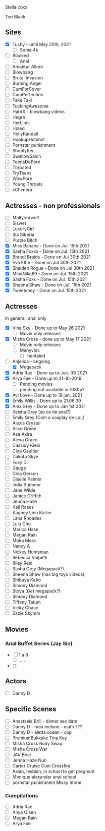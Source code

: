Stella coxx

Tori Black 

## Sites

-   [x] Tushy - until May 20th, 2021
    -   [ ] Some 4k
-   [ ] Blacked
	- [ ] Anal
-   [ ] Amateur Allure
-   [ ] Blowbang
-   [ ] Brutal Invasion
-   [ ] Burning Angel
-   [ ] CumForCover
-   [ ] CumPerfection
-   [ ] Fake Taxi
-   [ ] FuckingAwesome
-   [ ] HardX - blowbang videos
-   [ ] Hegre
-   [ ] HerLimit
-   [ ] Holed
-   [ ] HollyRandall
-   [ ] HookupHotshot
-   [ ] Pornstar punishment
-   [ ] Shoplyfter
-   [ ] SwallowSalon
-   [ ] TeensDoPorn
-   [ ] Throated
-   [ ] TryTeens
-   [ ] WowPorn
-   [ ] Young Throats
-   [ ] xChimera

## Actresses - non professionals

-   [ ] Mollyredwolf
-   [ ] Siswet
-   [ ] LuxuryGirl
-   [ ] Sia Siberia
-   [ ] Purple Bitch
-   [x] Miss Banana - Done on Jul. 15th 2021
-   [x] Sasha Foxxx - Done on Jul. 15th 2021
-   [x] Brandi Braids - Done on Jul 30th 2021
-   [x] Eva Elfie - Done on Jul 30th 2021
-   [x] Shaiden Rogue - Done on Jul 30th 2021
-   [x] MihaNika69 - Done on Jul. 15th 2021
-   [x] Sasha Foxx - Done on Jul. 15th 2021
-   [x] Sheena Shaw - Done on Jul. 15th 2021
-   [x] Tweeteney - Done on Jul. 15th 2021

## Actresses
In general, anal only

-   [x] Vina Sky - Done up to May 26 2021
    -   [ ] Movie only releases
-   [x] Misha Cross - done up to May 17 2021
    -   [ ] Movie only releases
    -   [ ] Manyvids
        -   [ ] hentaied
-   [ ] Anjelica - ongoing
    -   [x] Megapack
-   [x] Adria Rae - Done up to Jun. 09 2021
-   [x] Arya Fae - Done up to 21-10-2019
    -   [ ] Pending movies
    -   [ ] pending not available in 1080p?
-   [x] Avi Love - Done up to 19 jun. 2021
-   [x] Emily Willis - Done up to 21.06.09
-   [x] Alex Grey - Done up to Jan 1st 2021
-   [ ] Keisha Grey (so os de anal?)
-   [ ] Emily Grey (Com o cosplay de LoL)
-   [ ] Alexis Crystal
-   [ ] Alice Green
-   [ ] Asa Akira
-   [ ] Alexa Grace
-   [ ] Cassidy Klein
-   [ ] Clea Gaultier
-   [ ] Dakota Skye
-   [ ] Foxy Di
-   [ ] Gauge
-   [ ] Gina Gerson
-   [ ] Giselle Palmer
-   [ ] India Summer
-   [ ] Jane Wilde
-   [ ] Janice Griffith
-   [ ] Jenna Haze
-   [ ] Kali Roses
-   [ ] Kagney Linn Karter
-   [ ] Lana Rhoades
-   [ ] Lulu Chu
-   [ ] Marica Hase
-   [ ] Megan Rain
-   [ ] Moka Mora
-   [ ] Nancy A
-   [ ] Nickey Huntsman
-   [ ] Rebecca Volpetti
-   [ ] Riley Reid
-   [ ] Sasha Grey (Megapack?)
-   [ ] Sheena Shaw (has big toys videos)
-   [ ] Shibuya Kaho
-   [ ] Simony Diamond
-   [ ] Stoya (Get megapack?)
-   [ ] Simony Diamond
-   [ ] Tiffany Tatum
-   [ ] Vicky Chase
-   [ ] Zazie Skymm

## Movies

### Anal Buffet Series (Jay Sin)

-   [ ] 1 a 8
    -   [ ] ....
-   [ ]

## Actors

-   [ ] Danny D

## Specific Scenes

-   [ ] Anastasia Brill - dinner sex date
-   [ ] Danny D - mea melone - math ???
-   [ ] Danny D - aletta ocean - cop
-   [ ] PremiumBukkake Tina Kay
-   [ ] Misha Cross Body Swap
-   [ ] Misha Cross War
-   [ ] JAV Bear
-   [ ] Jenna Haze Nun
-   [ ] Carter Cruise Cum Crossfire
-   [ ] Asian, lesbian, in school to get pregnant
-   [ ] Monique alexander anal school
-   [ ] pornstar punishment Missy Stone

### Cumpilations

-   [ ] Adria Rae
-   [ ] Anya Olsen
-   [ ] Megan Rain
-   [ ] Arya Fae